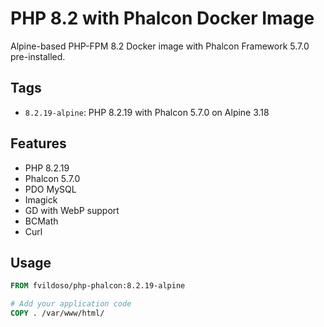 # PHP 8.2 with Phalcon Docker Image

Alpine-based PHP-FPM 8.2 Docker image with Phalcon Framework 5.7.0 pre-installed.

## Tags
- `8.2.19-alpine`: PHP 8.2.19 with Phalcon 5.7.0 on Alpine 3.18

## Features
- PHP 8.2.19
- Phalcon 5.7.0
- PDO MySQL
- Imagick
- GD with WebP support
- BCMath
- Curl

## Usage

```dockerfile
FROM fvildoso/php-phalcon:8.2.19-alpine

# Add your application code
COPY . /var/www/html/